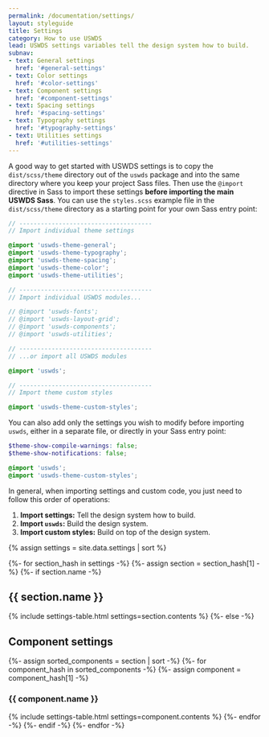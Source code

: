 ```yaml
---
permalink: /documentation/settings/
layout: styleguide
title: Settings
category: How to use USWDS
lead: USWDS settings variables tell the design system how to build.
subnav:
- text: General settings
  href: '#general-settings'
- text: Color settings
  href: '#color-settings'
- text: Component settings
  href: '#component-settings'
- text: Spacing settings
  href: '#spacing-settings'
- text: Typography settings
  href: '#typography-settings'
- text: Utilities settings
  href: '#utilities-settings'
---
```


A good way to get started with USWDS settings is to copy the `dist/scss/theme` directory out of the `uswds` package and into the same directory where you keep your project Sass files. Then use the `@import` directive in Sass to import these settings **before importing the main USWDS Sass**. You can use the `styles.scss` example file in the `dist/scss/theme` directory as a starting point for your own Sass entry point:

```scss
// -------------------------------------
// Import individual theme settings

@import 'uswds-theme-general';
@import 'uswds-theme-typography';
@import 'uswds-theme-spacing';
@import 'uswds-theme-color';
@import 'uswds-theme-utilities';

// -------------------------------------
// Import individual USWDS modules...

// @import 'uswds-fonts';
// @import 'uswds-layout-grid';
// @import 'uswds-components';
// @import 'uswds-utilities';

// -------------------------------------
// ...or import all USWDS modules

@import 'uswds';

// -------------------------------------
// Import theme custom styles

@import 'uswds-theme-custom-styles';
```

You can also add only the settings you wish to modify before importing `uswds`, either in a separate file, or directly in your Sass entry point:

```scss
$theme-show-compile-warnings: false;
$theme-show-notifications: false;

@import 'uswds';
@import 'uswds-theme-custom-styles';
```

In general, when importing settings and custom code, you just need to follow this order of operations:
1. **Import settings:** Tell the design system how to build.
1. **Import `uswds`:** Build the design system.
1. **Import custom styles:** Build on top of the design system.

{% assign settings = site.data.settings | sort %}

{%- for section_hash in settings -%}
  {%- assign section = section_hash[1] -%}
  {%- if section.name -%}
    <h2 id="{{ section.name | slugify }}">{{ section.name }}</h2>
    {% include settings-table.html
      settings=section.contents
    %}
  {%- else -%}
    <h2 id="component-settings">Component settings</h2>
    {%- assign sorted_components = section | sort -%}
    {%- for component_hash in sorted_components -%}
    {%- assign component = component_hash[1] -%}
      <h3 id="{{ component.name | slugify }}" class="border-bottom-2px padding-bottom-05 text-normal">{{ component.name }}</h3>
      {% include settings-table.html
        settings=component.contents
      %}
    {%- endfor -%}
  {%- endif -%}
{%- endfor -%}
